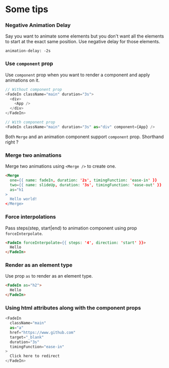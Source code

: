 # Some tips

### Negative Animation Delay

Say you want to animate some elements but you don't want all the elements to start at the exact same position. Use negative delay for those elements.

`animation-delay: -2s`

### Use `component` prop

Use `component` prop when you want to render a component and apply animations on it.

```javascript
// Without component prop
<FadeIn className="main" duration="3s">
  <div>
    <App />
  </div>
</FadeIn>
```

```javascript
// With component prop
<FadeIn className="main" duration="3s" as="div" component={App} />
```

Both `Merge` and an animation component support `component` prop. Shorthand right ?

### Merge two animations

Merge two animations using `<Merge />` to create one.

```html
<Merge
  one={{ name: fadeIn, duration: '2s', timingFunction: 'ease-in' }}
  two={{ name: slideUp, duration: '3s', timingFunction: 'ease-out' }}
  as="h1
>
  Hello world!
</Merge>
```

### Force interpolations

Pass steps(step, start|end) to animation component using prop `forceInterpolate`.

```html
<FadeIn forceInterpolate={{ steps: '4', direction: 'start' }}>
  Hello
</FadeIn>
```

### Render as an element type

Use prop `as` to render as an element type.

```html
<FadeIn as="h2">
  Hello
</FadeIn>
```

### Using html attributes along with the component props

```javascript
<FadeIn
  className="main"
  as="a"
  href="https://www.github.com"
  target="_blank"
  duration="3s"
  timingFunction="ease-in"
>
  Click here to redirect
</FadeIn>

```
